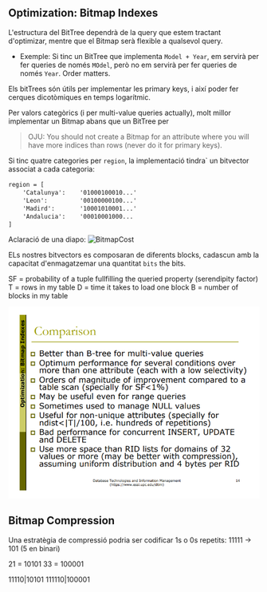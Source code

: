 ## Optimization: Bitmap Indexes
L'estructura del BitTree dependrà de la query que estem tractant d'optimizar, mentre que el Bitmap serà flexible a qualsevol query.
 - Exemple: Si tinc un BitTree que implementa `Model + Year`, em servirà per fer queries de només `MOdel`, però no em servirà per fer queries de només `Year`. Order matters.

Els bitTrees són útils per implementar les primary keys, i així poder fer cerques dicotòmiques en temps logarítmic. 

Per valors categòrics (i per multi-value queries actually), molt millor implementar un Bitmap abans que un BitTree per 
> OJU: You should not create a Bitmap for an attribute where you will have more indices than rows (never do it for primary keys).

Si tinc quatre categories per `region`, la implementació tindra` un bitvector associat a cada categoria:
```
region = [
    'Catalunya':    '01000100010...'
    'Leon':         '00100000100...'
    'Madird':       '10001010001...'
    'Andalucia':    '00010001000...
]
```
Aclaració de una diapo:
![BitmapCost](bitmapcost.png)

ELs nostres bitvectors es composaran de diferents blocks, cadascun amb la capacitat d'enmagatzemar una quantitat `bits` the bits.

SF = probability of a tuple fullfilling the queried property (serendipity factor)
T = rows in my table
D = time it takes to load one block
B = number of blocks in my table


![Conclusion](conclusio.png)


## Bitmap Compression
Una estratègia de compressió podria ser codificar 1s o 0s repetits: 11111 -> 101 (5 en binari)

21 =  10101
33 = 100001

 11110|10101
111110|100001